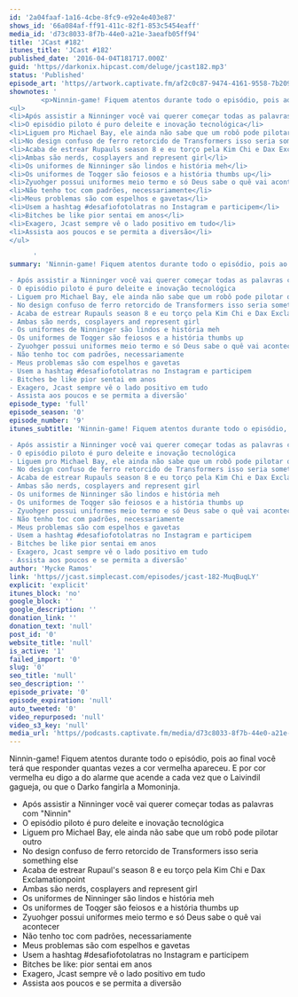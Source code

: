 ```yaml
---
id: '2a04faaf-1a16-4cbe-8fc9-e92e4e403e87'
shows_id: '66a084af-ff91-411c-82f1-853c5454eaff'
media_id: 'd73c8033-8f7b-44e0-a21e-3aeafb05ff94'
title: 'JCast #182'
itunes_title: 'JCast #182'
published_date: '2016-04-04T181717.000Z'
guid: 'https//darkonix.hipcast.com/deluge/jcast182.mp3'
status: 'Published'
episode_art: 'https//artwork.captivate.fm/af2c0c87-9474-4161-9558-7b209686fbf1/1001-itunes-1582314570.jpg'
shownotes: '
        <p>Ninnin-game! Fiquem atentos durante todo o episódio, pois ao final você terá que responder quantas vezes a cor vermelha apareceu. E por cor vermelha eu digo a do alarme que acende a cada vez que o Laivindil gagueja, ou que o Darko fangirla a Momoninja.</p>
<ul>
<li>Após assistir a Ninninger você vai querer começar todas as palavras com &quot;Ninnin&quot;</li>
<li>O episódio piloto é puro deleite e inovação tecnológica</li>
<li>Liguem pro Michael Bay, ele ainda não sabe que um robô pode pilotar outro</li>
<li>No design confuso de ferro retorcido de Transformers isso seria something else</li>
<li>Acaba de estrear Rupauls season 8 e eu torço pela Kim Chi e Dax Exclamationpoint</li>
<li>Ambas são nerds, cosplayers and represent girl</li>
<li>Os uniformes de Ninninger são lindos e história meh</li>
<li>Os uniformes de Toqger são feiosos e a história thumbs up</li>
<li>Zyuohger possui uniformes meio termo e só Deus sabe o quê vai acontecer</li>
<li>Não tenho toc com padrões, necessariamente</li>
<li>Meus problemas são com espelhos e gavetas</li>
<li>Usem a hashtag #desafiofotolatras no Instagram e participem</li>
<li>Bitches be like pior sentai em anos</li>
<li>Exagero, Jcast sempre vê o lado positivo em tudo</li>
<li>Assista aos poucos e se permita a diversão</li>
</ul>

      '
summary: 'Ninnin-game! Fiquem atentos durante todo o episódio, pois ao final você terá que responder quantas vezes a cor vermelha apareceu. E por cor vermelha eu digo a do alarme que acende a cada vez que o Laivindil gagueja, ou que o Darko fangirla a Momoninja.

- Após assistir a Ninninger você vai querer começar todas as palavras com "Ninnin"
- O episódio piloto é puro deleite e inovação tecnológica
- Liguem pro Michael Bay, ele ainda não sabe que um robô pode pilotar outro
- No design confuso de ferro retorcido de Transformers isso seria something else
- Acaba de estrear Rupauls season 8 e eu torço pela Kim Chi e Dax Exclamationpoint
- Ambas são nerds, cosplayers and represent girl
- Os uniformes de Ninninger são lindos e história meh
- Os uniformes de Toqger são feiosos e a história thumbs up
- Zyuohger possui uniformes meio termo e só Deus sabe o quê vai acontecer
- Não tenho toc com padrões, necessariamente
- Meus problemas são com espelhos e gavetas
- Usem a hashtag #desafiofotolatras no Instagram e participem
- Bitches be like pior sentai em anos
- Exagero, Jcast sempre vê o lado positivo em tudo
- Assista aos poucos e se permita a diversão'
episode_type: 'full'
episode_season: '0'
episode_number: '9'
itunes_subtitle: 'Ninnin-game! Fiquem atentos durante todo o episódio, pois ao final você terá que responder quantas vezes a cor vermelha apareceu. E por cor vermelha eu digo a do alarme que acende a cada vez que o Laivindil gagueja, ou que o Darko fangirla a Momoninja.

- Após assistir a Ninninger você vai querer começar todas as palavras com "Ninnin"
- O episódio piloto é puro deleite e inovação tecnológica
- Liguem pro Michael Bay, ele ainda não sabe que um robô pode pilotar outro
- No design confuso de ferro retorcido de Transformers isso seria something else
- Acaba de estrear Rupauls season 8 e eu torço pela Kim Chi e Dax Exclamationpoint
- Ambas são nerds, cosplayers and represent girl
- Os uniformes de Ninninger são lindos e história meh
- Os uniformes de Toqger são feiosos e a história thumbs up
- Zyuohger possui uniformes meio termo e só Deus sabe o quê vai acontecer
- Não tenho toc com padrões, necessariamente
- Meus problemas são com espelhos e gavetas
- Usem a hashtag #desafiofotolatras no Instagram e participem
- Bitches be like pior sentai em anos
- Exagero, Jcast sempre vê o lado positivo em tudo
- Assista aos poucos e se permita a diversão'
author: 'Mycke Ramos'
link: 'https//jcast.simplecast.com/episodes/jcast-182-MuqBuqLY'
explicit: 'explicit'
itunes_block: 'no'
google_block: ''
google_description: ''
donation_link: ''
donation_text: 'null'
post_id: '0'
website_title: 'null'
is_active: '1'
failed_import: '0'
slug: '0'
seo_title: 'null'
seo_description: ''
episode_private: '0'
episode_expiration: 'null'
auto_tweeted: '0'
video_repurposed: 'null'
video_s3_key: 'null'
media_url: 'https//podcasts.captivate.fm/media/d73c8033-8f7b-44e0-a21e-3aeafb05ff94/jcast182_tc.mp3'
---
```

Ninnin-game! Fiquem atentos durante todo o episódio, pois ao final você terá que responder quantas vezes a cor vermelha apareceu. E por cor vermelha eu digo a do alarme que acende a cada vez que o Laivindil gagueja, ou que o Darko fangirla a Momoninja.

*   Após assistir a Ninninger você vai querer começar todas as palavras com "Ninnin"
*   O episódio piloto é puro deleite e inovação tecnológica
*   Liguem pro Michael Bay, ele ainda não sabe que um robô pode pilotar outro
*   No design confuso de ferro retorcido de Transformers isso seria something else
*   Acaba de estrear Rupaul's season 8 e eu torço pela Kim Chi e Dax Exclamationpoint
*   Ambas são nerds, cosplayers and represent girl
*   Os uniformes de Ninninger são lindos e história meh
*   Os uniformes de Toqger são feiosos e a história thumbs up
*   Zyuohger possui uniformes meio termo e só Deus sabe o quê vai acontecer
*   Não tenho toc com padrões, necessariamente
*   Meus problemas são com espelhos e gavetas
*   Usem a hashtag #desafiofotolatras no Instagram e participem
*   Bitches be like: pior sentai em anos
*   Exagero, Jcast sempre vê o lado positivo em tudo
*   Assista aos poucos e se permita a diversão